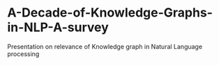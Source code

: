 # A-Decade-of-Knowledge-Graphs-in-NLP-A-survey
Presentation on relevance of Knowledge graph in Natural Language processing 
